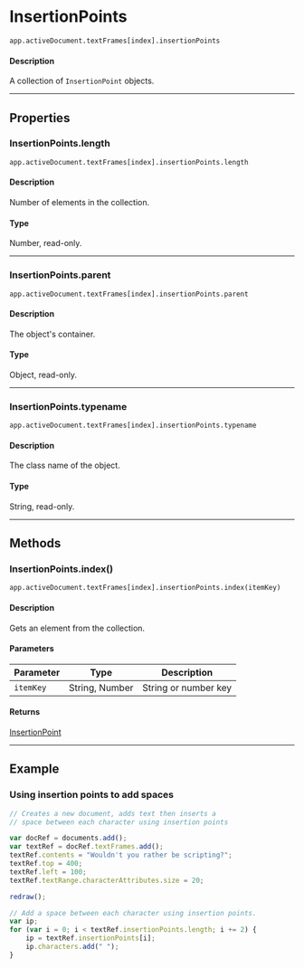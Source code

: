 # InsertionPoints

`app.activeDocument.textFrames[index].insertionPoints`

#### Description

A collection of `InsertionPoint` objects.

---

## Properties

### InsertionPoints.length

`app.activeDocument.textFrames[index].insertionPoints.length`

#### Description

Number of elements in the collection.

#### Type

Number, read-only.

---

### InsertionPoints.parent

`app.activeDocument.textFrames[index].insertionPoints.parent`

#### Description

The object's container.

#### Type

Object, read-only.

---

### InsertionPoints.typename

`app.activeDocument.textFrames[index].insertionPoints.typename`

#### Description

The class name of the object.

#### Type

String, read-only.

---

## Methods

### InsertionPoints.index()

`app.activeDocument.textFrames[index].insertionPoints.index(itemKey)`

#### Description

Gets an element from the collection.

#### Parameters

| Parameter   | Type           | Description          |
|-------------|----------------|----------------------|
| `itemKey`   | String, Number | String or number key |

#### Returns

[InsertionPoint](./InsertionPoint.md)

---

## Example

### Using insertion points to add spaces

```javascript
// Creates a new document, adds text then inserts a
// space between each character using insertion points

var docRef = documents.add();
var textRef = docRef.textFrames.add();
textRef.contents = "Wouldn't you rather be scripting?";
textRef.top = 400;
textRef.left = 100;
textRef.textRange.characterAttributes.size = 20;

redraw();

// Add a space between each character using insertion points.
var ip;
for (var i = 0; i < textRef.insertionPoints.length; i += 2) {
    ip = textRef.insertionPoints[i];
    ip.characters.add(" ");
}
```
